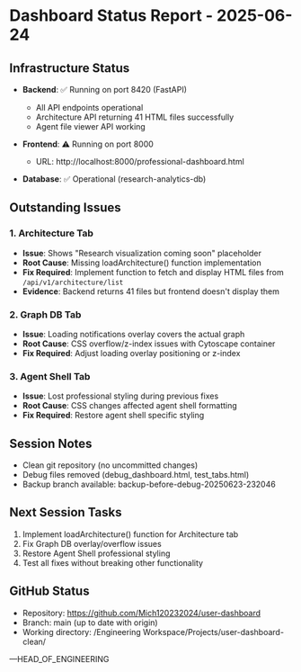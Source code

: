 # Dashboard Status Report - 2025-06-24

## Infrastructure Status
- **Backend**: ✅ Running on port 8420 (FastAPI)
  - All API endpoints operational
  - Architecture API returning 41 HTML files successfully
  - Agent file viewer API working
  
- **Frontend**: ⚠️ Running on port 8000
  - URL: http://localhost:8000/professional-dashboard.html
  
- **Database**: ✅ Operational (research-analytics-db)

## Outstanding Issues

### 1. Architecture Tab
- **Issue**: Shows "Research visualization coming soon" placeholder
- **Root Cause**: Missing loadArchitecture() function implementation
- **Fix Required**: Implement function to fetch and display HTML files from `/api/v1/architecture/list`
- **Evidence**: Backend returns 41 files but frontend doesn't display them

### 2. Graph DB Tab  
- **Issue**: Loading notifications overlay covers the actual graph
- **Root Cause**: CSS overflow/z-index issues with Cytoscape container
- **Fix Required**: Adjust loading overlay positioning or z-index

### 3. Agent Shell Tab
- **Issue**: Lost professional styling during previous fixes
- **Root Cause**: CSS changes affected agent shell formatting
- **Fix Required**: Restore agent shell specific styling

## Session Notes
- Clean git repository (no uncommitted changes)
- Debug files removed (debug_dashboard.html, test_tabs.html)
- Backup branch available: backup-before-debug-20250623-232046

## Next Session Tasks
1. Implement loadArchitecture() function for Architecture tab
2. Fix Graph DB overlay/overflow issues
3. Restore Agent Shell professional styling
4. Test all fixes without breaking other functionality

## GitHub Status
- Repository: https://github.com/Mich120232024/user-dashboard
- Branch: main (up to date with origin)
- Working directory: /Engineering Workspace/Projects/user-dashboard-clean/

—HEAD_OF_ENGINEERING